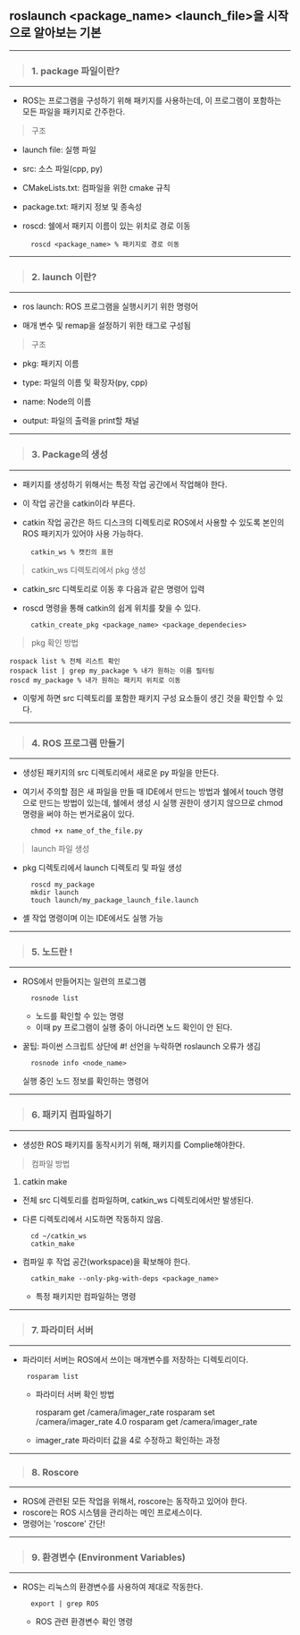 ## roslaunch <package_name> <launch_file>을 시작으로 알아보는 기본
---
>### 1. package 파일이란?
---

- ROS는 프로그램을 구성하기 위해 패키지를 사용하는데, 이 프로그램이 포함하는 모든 파일을 패키지로 간주한다.


>구조

- launch file: 실행 파일

- src: 소스 파일(cpp, py)

- CMakeLists.txt: 컴파일을 위한 cmake 규칙

- package.txt: 패키지 정보 및 종속성

- roscd: 쉘에서 패키지 이름이 있는 위치로 경로 이동


    
        roscd <package_name> % 패키지로 경로 이동



---
>### 2. launch 이란? 
---
- ros launch: ROS 프로그램을 실행시키기 위한 명령어

- 매개 변수 및 remap을 설정하기 위한 태그로 구성됨

>구조

- pkg: 패키지 이름

- type: 파일의 이름 및 확장자(py, cpp)

- name: Node의 이름

- output: 파일의 출력을 print할 채널

---

>### 3. Package의 생성
---
-  패키지를 생성하기 위해서는 특정 작업 공간에서 작업해야 한다.
- 이 작업 공간을 catkin이라 부른다.
- catkin 작업 공간은 하드 디스크의 디렉토리로 ROS에서 사용할 수 있도록 본인의 ROS 패키지가 있어야 사용 가능하다.

        catkin_ws % 캣킨의 표현


> catkin_ws 디렉토리에서 pkg 생성
- catkin_src 디렉토리로 이동 후 다음과 같은 명령어 입력
- roscd 명령을 통해 catkin의 쉽게 위치를 찾을 수 있다.

        catkin_create_pkg <package_name> <package_dependecies>


> pkg 확인 방법

    rospack list % 전체 리스트 확인
    rospack list | grep my_package % 내가 원하는 이름 필터링
    roscd my_package % 내가 원하는 패키지 위치로 이동
- 이렇게 하면 src 디렉토리를 포함한 패키지 구성 요소들이 생긴 것을 확인할 수 있다.

---
> ### 4. ROS 프로그램 만들기
---

- 생성된 패키지의 src 디렉토리에서 새로운 py 파일을 만든다.
- 여기서 주의할 점은 새 파일을 만들 때 IDE에서 만드는 방법과 쉘에서 touch 명령으로 만드는 방법이 있는데, 쉘에서 생성 시 실행 권한이 생기지 않으므로 chmod 명령을 써야 하는 번거로움이 있다.


        chmod +x name_of_the_file.py 


>   launch 파일 생성
- pkg 디렉토리에서 launch 디렉토리 및 파일 생성



        roscd my_package
        mkdir launch
        touch launch/my_package_launch_file.launch

- 셸 작업 명령이며 이는 IDE에서도 실행 가능

---
> ### 5. 노드란 !
---
- ROS에서 만들어지는 일련의 프로그램

        rosnode list 
    - 노드를 확인할 수 있는 명령
    - 이때 py 프로그램이 실행 중이 아니라면 노드 확인이 안 된다.

- 꿀팁: 파이썬 스크립트 상단에 #! 선언을 누락하면 roslaunch 오류가 생김

        rosnode info <node_name>
    실행 중인 노드 정보를 확인하는 명령어

---
> ### 6. 패키지 컴파일하기
---
- 생성한 ROS 패키지를 동작시키기 위해, 패키지를 Complie해야한다.

> 컴파일 방법
1. catkin make
- 전체 src 디렉토리를 컴파일하며, catkin_ws 디렉토리에서만 발생된다.
- 다른 디렉토리에서 시도하면 작동하지 않음.

        cd ~/catkin_ws
        catkin_make

- 컴파일 후 작업 공간(workspace)을 확보해야 한다.


        catkin_make --only-pkg-with-deps <package_name>
    - 특정 패키지만 컴파일하는 명령


---
> ### 7. 파라미터 서버
---

-  파라미터 서버는 ROS에서 쓰이는 매개변수를 저장하는 디렉토리이다.

        rosparam list
    - 파라미터 서버 확인 방법


        rosparam get /camera/imager_rate
        rosparam set /camera/imager_rate 4.0
        rosparam get /camera/imager_rate

    - imager_rate 파라미터 값을 4로 수정하고 확인하는 과정

---
> ### 8. Roscore
---

- ROS에 관련된 모든 작업을 위해서, roscore는 동작하고 있어야 한다.
- roscore는 ROS 시스템을 관리하는 메인 프로세스이다.
- 명령어는 'roscore' 간단!

---
> ### 9. 환경변수 (Environment Variables)
---

- ROS는 리눅스의 환경변수를 사용하여 제대로 작동한다.

        export | grep ROS
        
    - ROS 관련 환경변수 확인 명령


